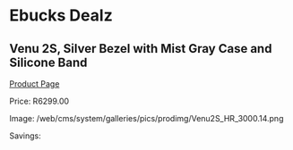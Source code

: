 
# Ebucks Dealz
## Venu 2S, Silver Bezel with Mist Gray Case and Silicone Band
[Product Page](https://www.ebucks.com/web/shop/productSelected.do?prodId=1196060996&catId=1233320031)

Price: R6299.00

Image: /web/cms/system/galleries/pics/prodimg/Venu2S_HR_3000.14.png

Savings: 


	